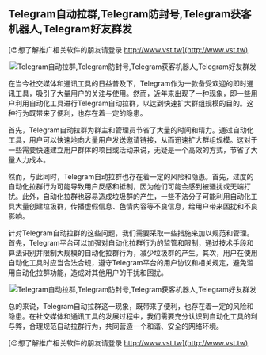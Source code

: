 ## **Telegram自动拉群,Telegram防封号,Telegram获客机器人,Telegram好友群发**

[😍想了解推广相关软件的朋友请登录 http://www.vst.tw](http://www.vst.tw)

 <center><img src="https://vst.tw/MP4/tuiguang/png/3.png" alt="Telegram自动拉群,Telegram防封号,Telegram获客机器人,Telegram好友群发"></center>

在当今社交媒体和通讯工具的日益普及下，Telegram作为一款备受欢迎的即时通讯工具，吸引了大量用户的关注与使用。然而，近年来出现了一种现象，即一些用户利用自动化工具进行Telegram自动拉群，以达到快速扩大群组规模的目的。这种行为既带来了便利，也存在着一定的隐患。

首先，Telegram自动拉群为群主和管理员节省了大量的时间和精力。通过自动化工具，用户可以快速地向大量用户发送邀请链接，从而迅速扩大群组规模。这对于一些需要快速建立用户群体的项目或活动来说，无疑是一个高效的方式，节省了大量人力成本。

然而，与此同时，Telegram自动拉群也存在着一定的风险和隐患。首先，过度的自动化拉群行为可能导致用户反感和抵制，因为他们可能会感到被骚扰或无端打扰。此外，自动化拉群也容易造成垃圾群的产生，一些不法分子可能利用自动化工具大量创建垃圾群，传播虚假信息、色情内容等不良信息，给用户带来困扰和不良影响。

针对Telegram自动拉群的这些问题，我们需要采取一些措施来加以规范和管理。首先，Telegram平台可以加强对自动化拉群行为的监管和限制，通过技术手段和算法识别并限制大规模的自动化拉群行为，减少垃圾群的产生。其次，用户在使用自动化工具时应当合法合规，遵守Telegram平台的用户协议和相关规定，避免滥用自动化拉群功能，造成对其他用户的干扰和困扰。

 <center><img src="https://vst.tw/MP4/tuiguang/png/4.png" alt="Telegram自动拉群,Telegram防封号,Telegram获客机器人,Telegram好友群发"></center>

总的来说，Telegram自动拉群这一现象，既带来了便利，也存在着一定的风险和隐患。在社交媒体和通讯工具的发展过程中，我们需要充分认识到自动化工具的利与弊，合理规范自动拉群行为，共同营造一个和谐、安全的网络环境。

[😍想了解推广相关软件的朋友请登录 http://www.vst.tw](http://www.vst.tw)



